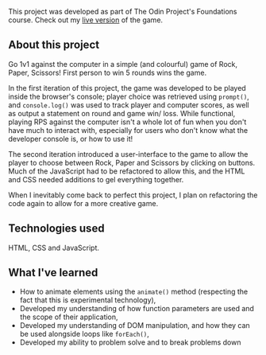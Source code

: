 This project was developed as part of The Odin Project's Foundations course. 
Check out my [live version](https://silverwish.github.io/top-rps/) of the game.

## About this project

Go 1v1 against the computer in a simple (and colourful) game of Rock, Paper, Scissors! First person to win 5 rounds wins the game. 

In the first iteration of this project, the game was developed to be played inside the browser's console; player choice was retrieved using `prompt()`, and `console.log()` was used to track player and computer scores, as well as output a statement on round and game win/ loss. While functional, playing RPS against the computer isn't a whole lot of fun when you don't have much to interact with, especially for users who don't know what the developer console is, or how to use it!

The second iteration introduced a user-interface to the game to allow the player to choose between Rock, Paper and Scissors by clicking on buttons. Much of the JavaScript had to be refactored to allow this, and the HTML and CSS needed additions to gel everything together.

When I inevitably come back to perfect this project, I plan on refactoring the code again to allow for a more creative game.

## Technologies used

HTML, CSS and JavaScript.

## What I've learned

- How to animate elements using the `animate()` method (respecting the fact that this is experimental technology),
- Developed my understanding of how function parameters are used and the scope of their application,
- Developed my understanding of DOM manipulation, and how they can be used alongside loops like `forEach()`,
- Developed my ability to problem solve and to break problems down
